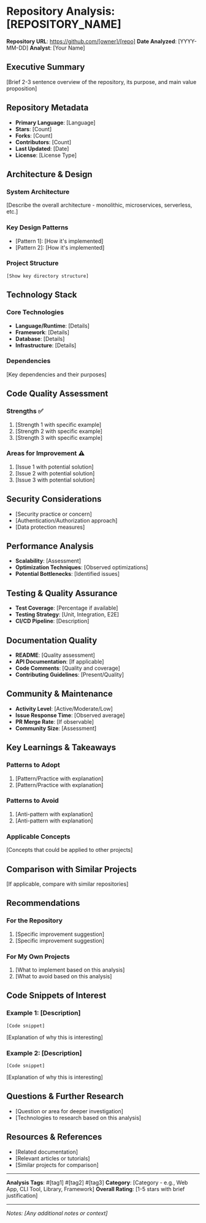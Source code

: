 # Repository Analysis: [REPOSITORY_NAME]

**Repository URL**: https://github.com/[owner]/[repo]
**Date Analyzed**: [YYYY-MM-DD]
**Analyst**: [Your Name]

## Executive Summary
[Brief 2-3 sentence overview of the repository, its purpose, and main value proposition]

## Repository Metadata
- **Primary Language**: [Language]
- **Stars**: [Count]
- **Forks**: [Count]
- **Contributors**: [Count]
- **Last Updated**: [Date]
- **License**: [License Type]

## Architecture & Design

### System Architecture
[Describe the overall architecture - monolithic, microservices, serverless, etc.]

### Key Design Patterns
- [Pattern 1]: [How it's implemented]
- [Pattern 2]: [How it's implemented]

### Project Structure
```
[Show key directory structure]
```

## Technology Stack

### Core Technologies
- **Language/Runtime**: [Details]
- **Framework**: [Details]
- **Database**: [Details]
- **Infrastructure**: [Details]

### Dependencies
[Key dependencies and their purposes]

## Code Quality Assessment

### Strengths ✅
1. [Strength 1 with specific example]
2. [Strength 2 with specific example]
3. [Strength 3 with specific example]

### Areas for Improvement ⚠️
1. [Issue 1 with potential solution]
2. [Issue 2 with potential solution]
3. [Issue 3 with potential solution]

## Security Considerations
- [Security practice or concern]
- [Authentication/Authorization approach]
- [Data protection measures]

## Performance Analysis
- **Scalability**: [Assessment]
- **Optimization Techniques**: [Observed optimizations]
- **Potential Bottlenecks**: [Identified issues]

## Testing & Quality Assurance
- **Test Coverage**: [Percentage if available]
- **Testing Strategy**: [Unit, Integration, E2E]
- **CI/CD Pipeline**: [Description]

## Documentation Quality
- **README**: [Quality assessment]
- **API Documentation**: [If applicable]
- **Code Comments**: [Quality and coverage]
- **Contributing Guidelines**: [Present/Quality]

## Community & Maintenance
- **Activity Level**: [Active/Moderate/Low]
- **Issue Response Time**: [Observed average]
- **PR Merge Rate**: [If observable]
- **Community Size**: [Assessment]

## Key Learnings & Takeaways

### Patterns to Adopt
1. [Pattern/Practice with explanation]
2. [Pattern/Practice with explanation]

### Patterns to Avoid
1. [Anti-pattern with explanation]
2. [Anti-pattern with explanation]

### Applicable Concepts
[Concepts that could be applied to other projects]

## Comparison with Similar Projects
[If applicable, compare with similar repositories]

## Recommendations

### For the Repository
1. [Specific improvement suggestion]
2. [Specific improvement suggestion]

### For My Own Projects
1. [What to implement based on this analysis]
2. [What to avoid based on this analysis]

## Code Snippets of Interest

### Example 1: [Description]
```[language]
[Code snippet]
```
[Explanation of why this is interesting]

### Example 2: [Description]
```[language]
[Code snippet]
```
[Explanation of why this is interesting]

## Questions & Further Research
- [Question or area for deeper investigation]
- [Technologies to research based on this analysis]

## Resources & References
- [Related documentation]
- [Relevant articles or tutorials]
- [Similar projects for comparison]

---

**Analysis Tags**: #[tag1] #[tag2] #[tag3]
**Category**: [Category - e.g., Web App, CLI Tool, Library, Framework]
**Overall Rating**: [1-5 stars with brief justification]

---

*Notes: [Any additional notes or context]*